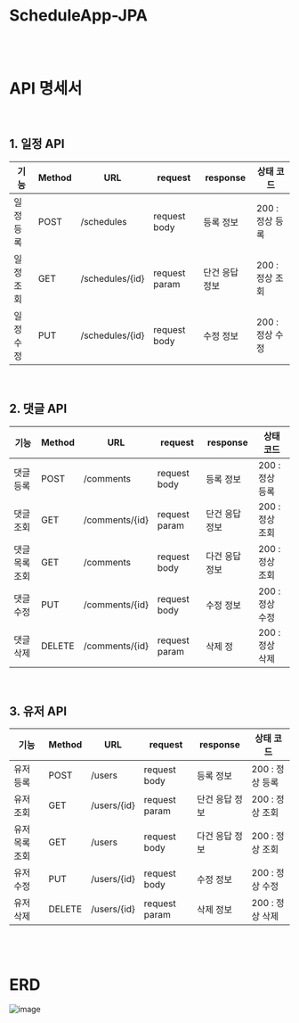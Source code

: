 # ScheduleApp-JPA

<br>
<br>

# API 명세서

<br>

## 1. 일정 API
| 기능    | Method | URL             | request       | response | 상태 코드       |
|-------|--------|-----------------|---------------|----------|-------------|
| 일정 등록 | POST   | /schedules      | request body  | 등록 정보    | 200 : 정상 등록 |
| 일정 조회 | GET    | /schedules/{id} | request param | 단건 응답 정보 | 200 : 정상 조회 |
| 일정 수정 | PUT    | /schedules/{id} | request body  | 수정 정보    | 200 : 정상 수정 |

<br>

## 2. 댓글 API


| 기능       | Method | URL            | request       | response | 상태 코드       |
|----------|--------|----------------|---------------|----------|-------------|
| 댓글 등록    | POST   | /comments      | request body  | 등록 정보    | 200 : 정상 등록 |
| 댓글 조회    | GET    | /comments/{id} | request param | 단건 응답 정보 | 200 : 정상 조회  |
| 댓글 목록 조회 | GET    | /comments      | request body  | 다건 응답 정보 | 200 : 정상 조회  |
| 댓글 수정    | PUT    | /comments/{id} | request body  | 수정 정보    | 200 : 정상 수정 |
| 댓글 삭제    | DELETE | /comments/{id} | request param | 삭제 정     | 200 : 정상 삭제 |

<br>


## 3. 유저 API


| 기능       | Method | URL            | request       | response | 상태 코드       |
|----------|--------|----------------|---------------|----------|-------------|
| 유저 등록    | POST   | /users         | request body  | 등록 정보    | 200 : 정상 등록 |
| 유저 조회    | GET    | /users/{id} | request param | 단건 응답 정보 | 200 : 정상 조회  |
| 유저 목록 조회 | GET    | /users      | request body  | 다건 응답 정보 | 200 : 정상 조회  |
| 유저 수정    | PUT    | /users/{id} | request body  | 수정 정보    | 200 : 정상 수정 |
| 유저 삭제    | DELETE | /users/{id} | request param | 삭제 정보    | 200 : 정상 삭제 |


<br>
<br>


# ERD

![image](https://github.com/user-attachments/assets/66d7d8b2-dea7-476b-a7c8-07ce9401184b)

